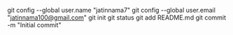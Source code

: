 git config --global user.name "jatinnama7"
git config --global user.email "jatinnama100@gmail.com"
git init
git status
git add README.md
git commit -m "Initial commit"
